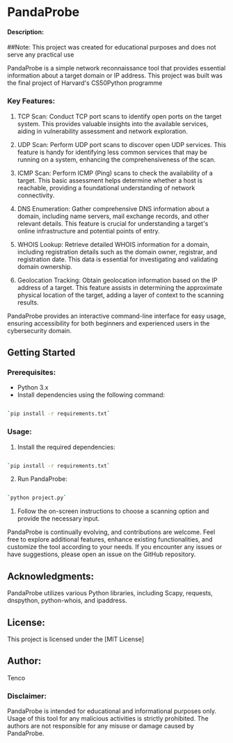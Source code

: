 PandaProbe
==========



#### Description:

##Note: This project was created for educational purposes and does not serve any practical use

PandaProbe is a simple network reconnaissance tool that provides essential information about a target domain or IP address.
This project was built was the final project of Harvard's CS50Python programme

### Key Features:

1.  TCP Scan: Conduct TCP port scans to identify open ports on the target system. This provides valuable insights into the available services, aiding in vulnerability assessment and network exploration.

2.  UDP Scan: Perform UDP port scans to discover open UDP services. This feature is handy for identifying less common services that may be running on a system, enhancing the comprehensiveness of the scan.

3.  ICMP Scan: Perform ICMP (Ping) scans to check the availability of a target. This basic assessment helps determine whether a host is reachable, providing a foundational understanding of network connectivity.

4.  DNS Enumeration: Gather comprehensive DNS information about a domain, including name servers, mail exchange records, and other relevant details. This feature is crucial for understanding a target's online infrastructure and potential points of entry.

5.  WHOIS Lookup: Retrieve detailed WHOIS information for a domain, including registration details such as the domain owner, registrar, and registration date. This data is essential for investigating and validating domain ownership.

6.  Geolocation Tracking: Obtain geolocation information based on the IP address of a target. This feature assists in determining the approximate physical location of the target, adding a layer of context to the scanning results.

PandaProbe provides an interactive command-line interface for easy usage, ensuring accessibility for both beginners and experienced users in the cybersecurity domain.

Getting Started
---------------

### Prerequisites:

-   Python 3.x
-   Install dependencies using the following command:

```bash

`pip install -r requirements.txt`
```

### Usage:


1.  Install the required dependencies:

```bash

`pip install -r requirements.txt`
```

2.  Run PandaProbe:

```bash

`python project.py`
```

1.  Follow the on-screen instructions to choose a scanning option and provide the necessary input.

PandaProbe is continually evolving, and contributions are welcome. Feel free to explore additional features, enhance existing functionalities, and customize the tool according to your needs. If you encounter any issues or have suggestions, please open an issue on the GitHub repository.

Acknowledgments:
----------------

PandaProbe utilizes various Python libraries, including Scapy, requests, dnspython, python-whois, and ipaddress.

License:
--------

This project is licensed under the [MIT License]

Author:
-------

Tenco

### Disclaimer:

PandaProbe is intended for educational and informational purposes only. Usage of this tool for any malicious activities is strictly prohibited. The authors are not responsible for any misuse or damage caused by PandaProbe.
